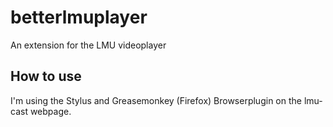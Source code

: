 # betterlmuplayer
An extension for the LMU videoplayer

## How to use
I'm using the Stylus and Greasemonkey (Firefox) Browserplugin on the lmu-cast webpage.
